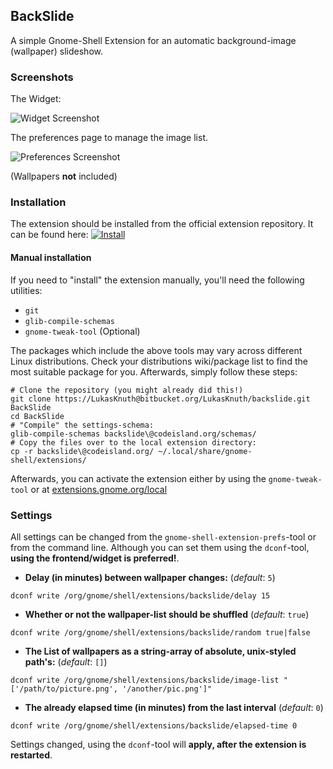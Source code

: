 ## BackSlide

A simple Gnome-Shell Extension for an automatic background-image (wallpaper) slideshow.

### Screenshots

The Widget:

![Widget Screenshot](https://bitbucket.org/LukasKnuth/backslide/raw/3801467afe4c11dc0aaf31c126b3f740feef30de/_data/widget_screenshot.png)

The preferences page to manage the image list.

![Preferences Screenshot](https://bitbucket.org/LukasKnuth/backslide/raw/3801467afe4c11dc0aaf31c126b3f740feef30de/_data/list_screenshot.png)

(Wallpapers **not** included)

### Installation

The extension should be installed from the official extension repository. It can be found here: [![Install](http://media.cdn.ubuntu-de.org/wiki/attachments/56/32/Kippschalter-ON.png)](https://extensions.gnome.org/extension/543/backslide/)

#### Manual installation

If you need to "install" the extension manually, you'll need the following utilities:

* `git`
* `glib-compile-schemas`
* `gnome-tweak-tool` (Optional)

The packages which include the above tools may vary across different Linux distributions. Check your distributions wiki/package list to find the most suitable package for you. Afterwards, simply follow these steps:

    # Clone the repository (you might already did this!)
    git clone https://LukasKnuth@bitbucket.org/LukasKnuth/backslide.git BackSlide
    cd BackSlide
    # "Compile" the settings-schema:
    glib-compile-schemas backslide\@codeisland.org/schemas/
    # Copy the files over to the local extension directory:
    cp -r backslide\@codeisland.org/ ~/.local/share/gnome-shell/extensions/

Afterwards, you can activate the extension either by using the `gnome-tweak-tool` or at [extensions.gnome.org/local](https://extensions.gnome.org/local/)

### Settings

All settings can be changed from the `gnome-shell-extension-prefs`-tool or from the command line. Although you can set them using the `dconf`-tool, **using the frontend/widget is preferred!**.

* **Delay (in minutes) between wallpaper changes:** (*default*: `5`)

`dconf write /org/gnome/shell/extensions/backslide/delay 15`

* **Whether or not the wallpaper-list should be shuffled** (*default*: `true`)

`dconf write /org/gnome/shell/extensions/backslide/random true|false`

* **The List of wallpapers as a string-array of absolute, unix-styled path's:** (*default*: `[]`)

`dconf write /org/gnome/shell/extensions/backslide/image-list "['/path/to/picture.png', '/another/pic.png']"`

* **The already elapsed time (in minutes) from the last interval** (*default*: `0`)

`dconf write /org/gnome/shell/extensions/backslide/elapsed-time 0`

Settings changed, using the `dconf`-tool will **apply, after the extension is restarted**.